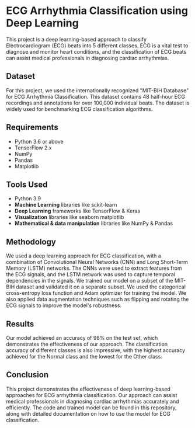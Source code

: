 # ECG Arrhythmia Classification using Deep Learning
This project is a deep learning-based approach to classify Electrocardiogram (ECG) beats into 5 different classes. ECG is a vital test to diagnose and monitor heart conditions, and the classification of ECG beats can assist medical professionals in diagnosing cardiac arrhythmias.

## Dataset
For this project, we used the internationally recognized "MIT-BIH Database" for ECG Arrhythmia Classification. This dataset contains 48 half-hour ECG recordings and annotations for over 100,000 individual beats. The dataset is widely used for benchmarking ECG classification algorithms.

## Requirements
- Python 3.6 or above
- TensorFlow 2.x
- NumPy
- Pandas
- Matplotlib

## Tools Used
- Python 3.9
- **Machine Learning** libraries like sckit-learn
- **Deep Learning** frameworks like TensorFlow & Keras
- **Visualization** libraries like seaborn matplotlib
- **Mathematical & data manipulation** libraries like NumPy & Pandas

## Methodology
We used a deep learning approach for ECG classification, with a combination of Convolutional Neural Networks (CNN) and Long Short-Term Memory (LSTM) networks. The CNNs were used to extract features from the ECG signals, and the LSTM network was used to capture temporal dependencies in the signals. We trained our model on a subset of the MIT-BIH dataset and validated it on a separate subset. We used the categorical cross-entropy loss function and Adam optimizer for training the model. We also applied data augmentation techniques such as flipping and rotating the ECG signals to improve the model's robustness.

## Results
Our model achieved an accuracy of 98% on the test set, which demonstrates the effectiveness of our approach. The classification accuracy of different classes is also impressive, with the highest accuracy achieved for the Normal class and the lowest for the Other class.

## Conclusion
This project demonstrates the effectiveness of deep learning-based approaches for ECG arrhythmia classification. Our approach can assist medical professionals in diagnosing cardiac arrhythmias accurately and efficiently. The code and trained model can be found in this repository, along with detailed documentation on how to use the model for ECG classification.
